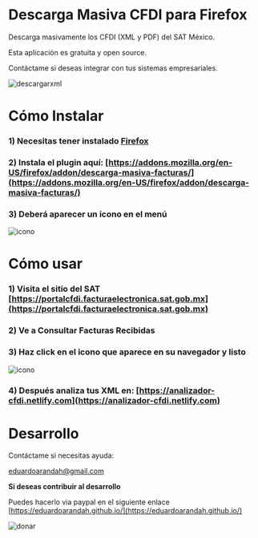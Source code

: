 # Descarga Masiva CFDI para Firefox

Descarga masivamente los CFDI (XML y PDF) del SAT México. 

Esta aplicación es gratuita y open source. 

Contáctame si deseas integrar con tus sistemas empresariales. 

![descargarxml](https://user-images.githubusercontent.com/4065733/38107780-1d87b470-3350-11e8-9faf-ef1413bf79a9.png)

# Cómo Instalar

### 1) Necesitas tener instalado [Firefox](https://www.mozilla.org/es-MX/firefox/new/)

### 2) Instala el plugin aquí: [https://addons.mozilla.org/en-US/firefox/addon/descarga-masiva-facturas/](https://addons.mozilla.org/en-US/firefox/addon/descarga-masiva-facturas/)

### 3) Deberá aparecer un icono en el menú
![icono](https://user-images.githubusercontent.com/4065733/38120044-3aa6e368-3383-11e8-9067-511cc730a453.png)

# Cómo usar

### 1) Visita el sitio del SAT [https://portalcfdi.facturaelectronica.sat.gob.mx](https://portalcfdi.facturaelectronica.sat.gob.mx)
### 2) Ve a **Consultar Facturas Recibidas**
### 3) Haz click en el icono que aparece en su navegador y listo

![icono](https://user-images.githubusercontent.com/4065733/38109726-5899f7de-3356-11e8-8fed-04dfda6c5c77.png)

### 4) Después analiza tus XML en: [https://analizador-cfdi.netlify.com](https://analizador-cfdi.netlify.com)


# Desarrollo

Contáctame si necesitas ayuda: 

eduardoarandah@gmail.com

**Si deseas contribuir al desarrollo**

Puedes hacerlo via paypal en el siguiente enlace
[https://eduardoarandah.github.io/](https://eduardoarandah.github.io/)

![donar](https://user-images.githubusercontent.com/4065733/38109725-587af320-3356-11e8-941a-7215489a9286.png)

